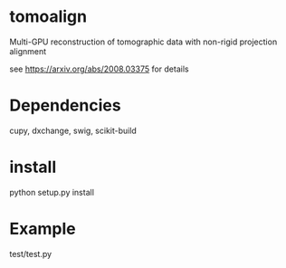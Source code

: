 # tomoalign
Multi-GPU reconstruction of tomographic data with non-rigid projection alignment

see https://arxiv.org/abs/2008.03375 for details

# Dependencies

cupy, dxchange, swig, scikit-build

# install
python setup.py install

# Example

test/test.py

